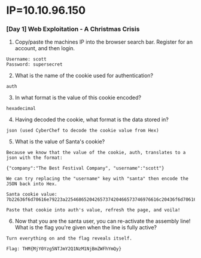 # IP=10.10.96.150


### [Day 1] Web Exploitation - A Christmas Crisis ###

1. Copy/paste the machines IP into the browser search bar. Register for an account, and then login.

```
Username: scott
Password: supersecret
```

2. What is the name of the cookie used for authentication?

```
auth
```

3. In what format is the value of this cookie encoded?

```
hexadecimal
```

4. Having decoded the cookie, what format is the data stored in?

```
json (used CyberChef to decode the cookie value from Hex)
```

5. What is the value of Santa's cookie?

```
Because we know that the value of the cookie, auth, translates to a json with the format:

{"company":"The Best Festival Company", "username":"scott"}

We can try replacing the "username" key with "santa" then encode the JSON back into Hex.

Santa cookie value: 7b22636f6d70616e79223a22546865204265737420466573746976616c20436f6d70616e79222c2022757365726e616d65223a2273616e7461227d

Paste that cookie into auth's value, refresh the page, and voila!
```

6. Now that you are the santa user, you can re-activate the assembly line! What is the flag you're given when the line is fully active?

```
Turn everything on and the flag reveals itself.

Flag: THM{MjY0Yzg5NTJmY2Q1NzM1NjBmZWFhYmQy}
```